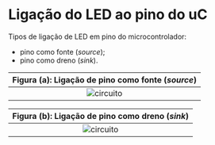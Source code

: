 # Ligação do LED ao pino do uC

Tipos de ligação de LED em pino do microcontrolador:
* pino como fonte (*source*);
* pino como dreno (*sink*).


| Figura (a): Ligação de pino como fonte (*source*) |
|:-------------------------------------------------:|
| ![circuito]({{site.baseurlimg}}/_posts/tUcPIC/c1-piscaLED/P0101-piscaLEDsource.gif{{site.rawimg}}) |


| Figura (b): Ligação de pino como dreno (*sink*) |
|:-----------------------------------------------:|
| ![circuito]({{site.baseurlimg}}/_posts/tUcPIC/c1-piscaLED/P0101-piscaLEDsink.gif{{site.rawimg}})|
